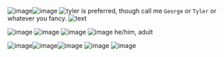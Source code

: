 ![image](https://user-images.githubusercontent.com/121550037/209802842-51195262-773c-4c23-83fd-d169c95d51ef.png)![image](https://user-images.githubusercontent.com/121550037/209802842-51195262-773c-4c23-83fd-d169c95d51ef.png) ![tyler is preferred, though](https://pixelbank.neocities.org/decome/birds/4a9ca958.gif)                 call me `George` or `Tyler` or whatever you fancy. ![text](https://caterpie.crd.co/assets/images/gallery09/4400dd8d.gif?v=40b16407) 

![image](https://user-images.githubusercontent.com/121550037/209802842-51195262-773c-4c23-83fd-d169c95d51ef.png) ![image](https://user-images.githubusercontent.com/121550037/209802842-51195262-773c-4c23-83fd-d169c95d51ef.png) ![image](https://user-images.githubusercontent.com/121550037/209802842-51195262-773c-4c23-83fd-d169c95d51ef.png) ![image](https://caterpie.crd.co/assets/images/gallery09/b14dff00.gif?v=40b16407) he/him, adult

![image](https://user-images.githubusercontent.com/121550037/209803510-d474ab4a-d339-480c-a58c-a482456a4e0f.png)![image](https://user-images.githubusercontent.com/121550037/209803510-d474ab4a-d339-480c-a58c-a482456a4e0f.png)![image](https://user-images.githubusercontent.com/121550037/209803510-d474ab4a-d339-480c-a58c-a482456a4e0f.png)  ![image](https://user-images.githubusercontent.com/121550037/209803684-b25aafc2-0d34-430d-b43b-e7275818aeb9.png)
![image](https://user-images.githubusercontent.com/121550037/209802496-9a0b7a3b-d862-4a98-baf2-1dc3b7bfa322.png)


